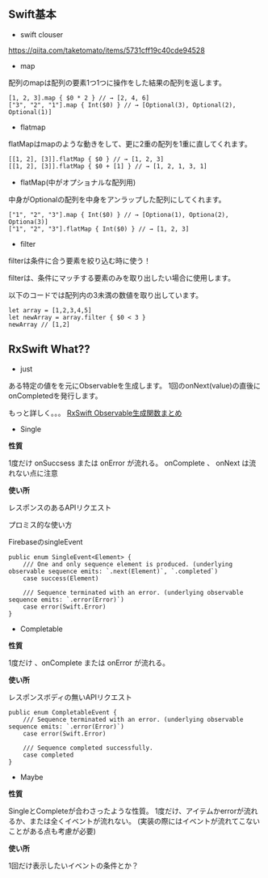 
## Swift基本

- swift clouser

https://qiita.com/taketomato/items/5731cff19c40cde94528

- map

配列のmapは配列の要素1つ1つに操作をした結果の配列を返します。

```
[1, 2, 3].map { $0 * 2 } // → [2, 4, 6]
["3", "2", "1"].map { Int($0) } // → [Optional(3), Optional(2), Optional(1)]
```

- flatmap

flatMapはmapのような動きをして、更に2重の配列を1重に直してくれます。

```
[[1, 2], [3]].flatMap { $0 } // → [1, 2, 3]
[[1, 2], [3]].flatMap { $0 + [1] } // → [1, 2, 1, 3, 1]
```

- flatMap(中がオプショナルな配列用)

中身がOptionalの配列を中身をアンラップした配列にしてくれます。

```
["1", "2", "3"].map { Int($0) } // → [Optiona(1), Optiona(2), Optiona(3)]
["1", "2", "3"].flatMap { Int($0) } // → [1, 2, 3]
```

- filter

filterは条件に合う要素を絞り込む時に使う！

filterは、条件にマッチする要素のみを取り出したい場合に使用します。

以下のコードでは配列内の3未満の数値を取り出しています。

```
let array = [1,2,3,4,5]
let newArray = array.filter { $0 < 3 }
newArray // [1,2]
```

## RxSwift What??

- just

ある特定の値をを元にObservableを生成します。
1回のonNext(value)の直後にonCompletedを発行します。

もっと詳しく。。。
[RxSwift Observable生成関数まとめ](https://qiita.com/moaible/items/de94c574b25ea4f0ef17)

- Single

**性質**

1度だけ onSuccsess または onError が流れる。 onComplete 、 onNext は流れない点に注意

**使い所**

レスポンスのあるAPIリクエスト

プロミス的な使い方

FirebaseのsingleEvent


```
public enum SingleEvent<Element> {
    /// One and only sequence element is produced. (underlying observable sequence emits: `.next(Element)`, `.completed`)
    case success(Element)

    /// Sequence terminated with an error. (underlying observable sequence emits: `.error(Error)`)
    case error(Swift.Error)
}
```

- Completable

**性質**

1度だけ 、onComplete または onError が流れる。

**使い所**

レスポンスボディの無いAPIリクエスト


```
public enum CompletableEvent {
    /// Sequence terminated with an error. (underlying observable sequence emits: `.error(Error)`)
    case error(Swift.Error)

    /// Sequence completed successfully.
    case completed
}
```

- Maybe

**性質**

SingleとCompleteが合わさったような性質。
1度だけ、アイテムかerrorが流れるか、または全くイベントが流れない。
(実装の際にはイベントが流れてこないことがある点も考慮が必要)

**使い所**

1回だけ表示したいイベントの条件とか？



